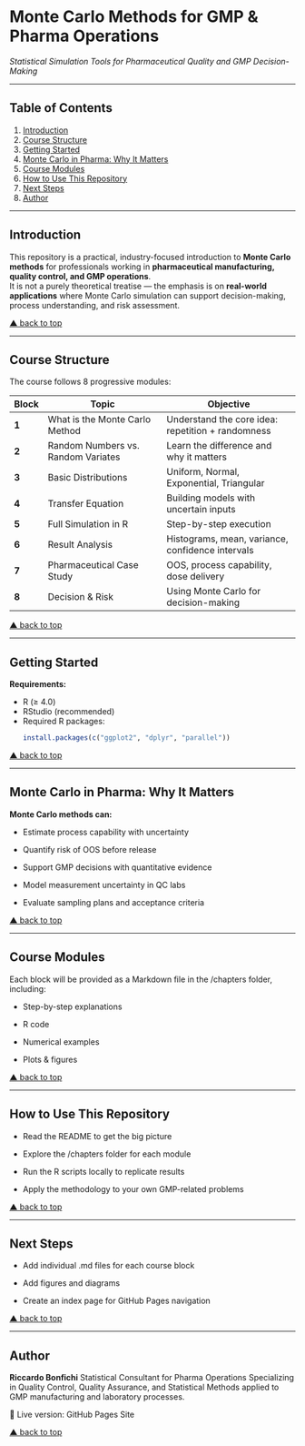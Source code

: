 # Monte Carlo Methods for GMP & Pharma Operations
_Statistical Simulation Tools for Pharmaceutical Quality and GMP Decision-Making_

---

## Table of Contents
1. [Introduction](#introduction)
2. [Course Structure](#course-structure)
3. [Getting Started](#getting-started)
4. [Monte Carlo in Pharma: Why It Matters](#monte-carlo-in-pharma-why-it-matters)
5. [Course Modules](#course-modules)
6. [How to Use This Repository](#how-to-use-this-repository)
7. [Next Steps](#next-steps)
8. [Author](#author)

---

## Introduction
This repository is a practical, industry-focused introduction to **Monte Carlo methods** for professionals working in **pharmaceutical manufacturing, quality control, and GMP operations**.  
It is not a purely theoretical treatise — the emphasis is on **real-world applications** where Monte Carlo simulation can support decision-making, process understanding, and risk assessment.

[▲ back to top](#table-of-contents)

---

## Course Structure
The course follows 8 progressive modules:

| Block | Topic | Objective |
|-------|-------|-----------|
| **1** | What is the Monte Carlo Method | Understand the core idea: repetition + randomness |
| **2** | Random Numbers vs. Random Variates | Learn the difference and why it matters |
| **3** | Basic Distributions | Uniform, Normal, Exponential, Triangular |
| **4** | Transfer Equation | Building models with uncertain inputs |
| **5** | Full Simulation in R | Step-by-step execution |
| **6** | Result Analysis | Histograms, mean, variance, confidence intervals |
| **7** | Pharmaceutical Case Study | OOS, process capability, dose delivery |
| **8** | Decision & Risk | Using Monte Carlo for decision-making |

[▲ back to top](#table-of-contents)

---

## Getting Started
**Requirements:**
- R (≥ 4.0)
- RStudio (recommended)
- Required R packages:
  ```r
  install.packages(c("ggplot2", "dplyr", "parallel"))
[▲ back to top](#table-of-contents)

---

## Monte Carlo in Pharma: Why It Matters
**Monte Carlo methods can:**

- Estimate process capability with uncertainty

- Quantify risk of OOS before release

- Support GMP decisions with quantitative evidence

- Model measurement uncertainty in QC labs

- Evaluate sampling plans and acceptance criteria

[▲ back to top](#table-of-contents)

---

## Course Modules
Each block will be provided as a Markdown file in the /chapters folder, including:

- Step-by-step explanations

- R code

- Numerical examples

- Plots & figures

[▲ back to top](#table-of-contents)

---

## How to Use This Repository
- Read the README to get the big picture

- Explore the /chapters folder for each module

- Run the R scripts locally to replicate results

- Apply the methodology to your own GMP-related problems

[▲ back to top](#table-of-contents)

---

## Next Steps
- Add individual .md files for each course block

- Add figures and diagrams

- Create an index page for GitHub Pages navigation

[▲ back to top](#table-of-contents)

---

## Author
**Riccardo Bonfichi**
Statistical Consultant for Pharma Operations
Specializing in Quality Control, Quality Assurance, and Statistical Methods applied to GMP manufacturing and laboratory processes.

📌 Live version: GitHub Pages Site

[▲ back to top](#table-of-contents)
